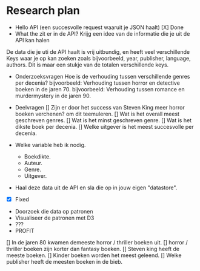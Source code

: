 # Research plan

- Hello API (een succesvolle request waaruit je JSON haalt)
[X] Done
- What the zit er in de API? Krijg een idee van de informatie die je uit de API kan halen

De data die je uti de API haalt is vrij uitbundig, en heeft veel verschillende Keys waar je op kan zoeken zoals bijvoorbeeld, year, publisher, language, authors. Dit is maar een stukje van de totalen verschillende keys.

- Onderzoeksvragen
Hoe is de verhouding tussen verschillende genres per decenia?
bijvoorbeeld: Verhouding tussen horror en detective boeken in de jaren 70.
bijvoorbeeld: Verhouding tussen romance en murdermystery in de jaren 90.


- Deelvragen
[] Zijn er door het success van Steven King meer horror boeken verchenen? om dit teemuleren.
[] Wat is het overall meest geschreven genres.
[] Wat is het minst geschreven genre.
[] Wat is het dikste boek per decenia.
[] Welke uitgever is het meest succesvolle per decenia.

- Welke variable heb ik nodig.
  - Boekdikte.
  - Auteur.
  - Genre.
  - Uitgever.

- Haal deze data uit de API en sla die op in jouw eigen "datastore".
- [x] Fixed

- Doorzoek die data op patronen
- Visualiseer de patronen met D3
- ???
- PROFIT


[] In de jaren 80 kwamen demeeste horror / thriller boeken uit.
[] horror / thriller boeken zijn korter dan fantasy boeken.
[] Steven king heeft de meeste boeken.
[] Kinder boeken worden het meest geleend.
[] Welke publisher heeft de meesten boeken in de bieb.
